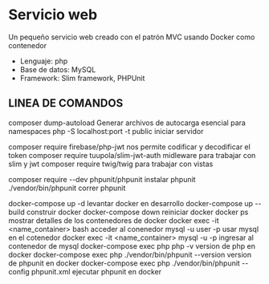 # Servicio web

Un pequeño servicio web creado con el patrón MVC usando Docker como contenedor
- Lenguaje: php
- Base de datos: MySQL
- Framework: Slim framework, PHPUnit 




## LINEA DE COMANDOS

composer dump-autoload                                              Generar archivos de autocarga esencial para namespaces
php -S localhost:port -t public                                     iniciar servidor

composer require firebase/php-jwt                                   nos permite codificar y decodificar el token
composer require tuupola/slim-jwt-auth                              midleware para trabajar con slim y jwt
composer require twig/twig                                          para trabajar con vistas

composer require --dev phpunit/phpunit                              instalar phpunit
./vendor/bin/phpunit                                                correr phpunit

docker-compose up -d                                               levantar docker en desarrollo
docker-compose up --build                                          construir docker
docker-compose down                                                reiniciar docker
docker ps                                                           mostrar detalles de los contenedores de docker
docker exec -it <name_container> bash                               acceder al conenedor
mysql -u user -p                                                    usar mysql en el cotenedor
docker exec -it <name_container> mysql -u <username> -p             ingresar al contenedor de mysql
docker-compose exec php php -v                                      version de php en docker
docker-compose exec php ./vendor/bin/phpunit --version              version de phpunit en docker
docker-compose exec php ./vendor/bin/phpunit --config phpunit.xml   ejecutar phpunit en docker
